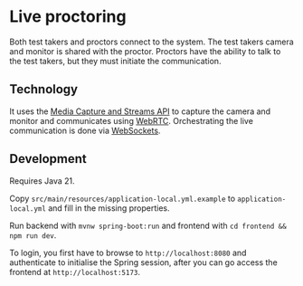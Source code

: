 # Live proctoring
Both test takers and proctors connect to the system. The test takers camera
and monitor is shared with the proctor. Proctors have the ability to talk to the
test takers, but they must initiate the communication.

## Technology
It uses the [Media Capture and Streams API](https://developer.mozilla.org/en-US/docs/Web/API/Media_Capture_and_Streams_API)
to capture the camera and monitor and communicates using [WebRTC](https://developer.mozilla.org/en-US/docs/Web/API/WebRTC_API).
Orchestrating the live communication is done via [WebSockets](https://developer.mozilla.org/en-US/docs/Web/API/WebSockets_API).

## Development
Requires Java 21.

Copy `src/main/resources/application-local.yml.example` to `application-local.yml` and fill in the missing properties.

Run backend with `mvnw spring-boot:run` and frontend with `cd frontend && npm run dev`.

To login, you first have to browse to `http://localhost:8080` and authenticate
to initialise the Spring session, after you can go access the frontend at `http://localhost:5173`.
